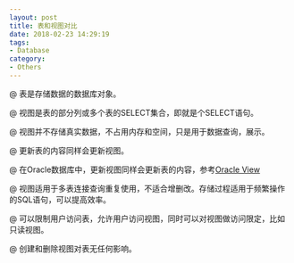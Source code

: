 ```yaml
---
layout: post
title: 表和视图对比
date: 2018-02-23 14:29:19
tags:
- Database
category:
- Others
---
```


@ 表是存储数据的数据库对象。

@ 视图是表的部分列或多个表的SELECT集合，即就是个SELECT语句。

@ 视图并不存储真实数据，不占用内存和空间，只是用于数据查询，展示。

@ 更新表的内容同样会更新视图。

@ 在Oracle数据库中，更新视图同样会更新表的内容，参考[Oracle View](https://docs.oracle.com/cd/B28359_01/server.111/b28310/views001.htm#ADMIN11776)

@ 视图适用于多表连接查询重复使用，不适合增删改。存储过程适用于频繁操作的SQL语句，可以提高效率。

@ 可以限制用户访问表，允许用户访问视图，同时可以对视图做访问限定，比如只读视图。

@ 创建和删除视图对表无任何影响。